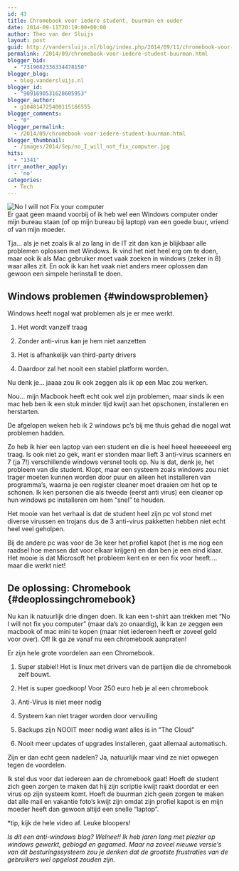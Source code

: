 ```yaml
---
id: 43
title: Chromebook voor iedere student, buurman en ouder
date: 2014-09-11T20:19:00+00:00
author: Theo van der Sluijs
layout: post
guid: http://vandersluijs.nl/blog/index.php/2014/09/11/chromebook-voor-iedere-student-buurman/
permalink: /2014/09/chromebook-voor-iedere-student-buurman.html
blogger_bid:
  - "7319082336334478150"
blogger_blog:
  - blog.vandersluijs.nl
blogger_id:
  - "9091690531628605953"
blogger_author:
  - g104814725400115166555
blogger_comments:
  - "0"
blogger_permalink:
  - /2014/09/chromebook-voor-iedere-student-buurman.html
blogger_thumbnail:
  - /images/2014/Sep/no_I_will_not_fix_computer.jpg
hits:
  - "1341"
itrr_another_apply:
  - 'no'
categories:
  - Tech
---
```

![No I will not Fix your computer](/images/2014/Sep/no_I_will_not_fix_computer.jpg)  
Er gaat geen maand voorbij of ik heb wel een Windows computer onder mijn bureau staan (of op mijn bureau bij laptop) van een goede buur, vriend of van mijn moeder.

Tja&#8230; als je net zoals ik al zo lang in de IT zit dan kan je blijkbaar alle problemen oplossen met Windows. Ik vind het niet heel erg om te doen, maar ook ik als Mac gebruiker moet vaak zoeken in windows (zeker in 8) waar alles zit. En ook ik kan het vaak niet anders meer oplossen dan gewoon een simpele herinstall te doen. 

## Windows problemen {#windowsproblemen}

Windows heeft nogal wat problemen als je er mee werkt.

</p> 

  1. Het wordt vanzelf traag 


  2. Zonder anti-virus kan je hem niet aanzetten 


  3. Het is afhankelijk van third-party drivers 


  4. Daardoor zal het nooit een stabiel platform worden.
</ol> 

Nu denk je&#8230; jaaaa zou ik ook zeggen als ik op een Mac zou werken.

Nou&#8230; mijn Macbook heeft echt ook wel zijn problemen, maar sinds ik een mac heb ben ik een stuk minder tijd kwijt aan het opschonen, installeren en herstarten.

De afgelopen weken heb ik 2 windows pc&#8217;s bij me thuis gehad die nogal wat problemen hadden.

Zo heb ik hier een laptop van een student en die is heel heeel heeeeeeel erg traag. Is ook niet zo gek, want er stonden maar lieft 3 anti-virus scanners en 7 (ja 7!) verschillende windows versnel tools op. Nu is dat, denk je, het probleem van die student. Klopt, maar een systeem zoals windows zou niet trager moeten kunnen worden door puur en alleen het installeren van programma&#8217;s, waarna je een register cleaner moet draaien om het op te schonen. Ik ken personen die als tweede (eerst anti virus) een cleaner op hun windows pc installeren om hem &#8220;snel&#8221; te houden.

Het mooie van het verhaal is dat de student heel zijn pc vol stond met diverse virussen en trojans dus de 3 anti-virus pakketten hebben niet echt heel veel geholpen.

Bij de andere pc was voor de 3e keer het profiel kapot (het is me nog een raadsel hoe mensen dat voor elkaar krijgen) en dan ben je een eind klaar. Het mooie is dat Microsoft het probleem kent en er een fix voor heeft&#8230;. maar die werkt niet!

## De oplossing: Chromebook {#deoplossingchromebook}

Nu kan ik natuurlijk drie dingen doen. Ik kan een t-shirt aan trekken met &#8220;No I will not fix you computer&#8221; (maar da&#8217;s zo onaardig), ik kan ze zeggen een macbook of mac mini te kopen (maar niet iedereen heeft er zoveel geld voor over). Of! Ik ga ze vanaf nu een chromebook aanpraten!

Er zijn hele grote voordelen aan een Chromebook.

</p> 

  1. Super stabiel! Het is linux met drivers van de partijen die de chromebook zelf bouwt. 


  2. Het is super goedkoop! Voor 250 euro heb je al een chromebook 


  3. Anti-Virus is niet meer nodig 


  4. Systeem kan niet trager worden door vervuiling 


  5. Backups zijn NOOIT meer nodig want alles is in &#8220;The Cloud&#8221; 


  6. Nooit meer updates of upgrades installeren, gaat allemaal automatisch.
</ol> 

Zijn er dan echt geen nadelen? Ja, natuurlijk maar vind ze niet opwegen tegen de voordelen.

Ik stel dus voor dat iedereen aan de chromebook gaat! Hoeft de student zich geen zorgen te maken dat hij zijn scriptie kwijt raakt doordat er een virus op zijn systeem komt. Hoeft de buurman zich geen zorgen te maken dat alle mail en vakantie foto&#8217;s kwijt zijn omdat zijn profiel kapot is en mijn moeder heeft dan gewoon altijd een snelle &#8220;laptop&#8221;.



*tip, kijk de hele video af. Leuke bloopers!

_Is dit een anti-windows blog? Welnee!! Ik heb jaren lang met plezier op windows gewerkt, geblogd en gegamed. Maar na zoveel nieuwe versie&#8217;s van dit besturingssysteem zou je denken dat de grootste frustraties van de gebruikers wel opgelost zouden zijn._